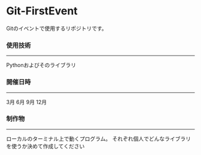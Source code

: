 # Git-FirstEvent

Gitのイベントで使用するリポジトリです。


### 使用技術
---
Pythonおよびそのライブラリ

### 開催日時
---
3月 6月 9月 12月

### 制作物
---
ローカルのターミナル上で動くプログラム。
それぞれ個人でどんなライブラリを使うか決めて作成してください
